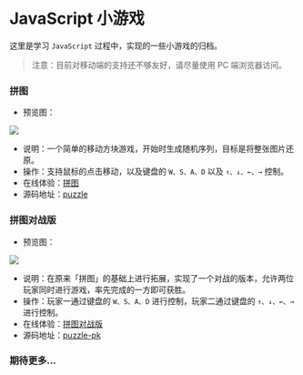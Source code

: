 # JavaScript 小游戏

这里是学习 `JavaScript` 过程中，实现的一些小游戏的归档。

> 注意：目前对移动端的支持还不够友好，请尽量使用 PC 端浏览器访问。

### 拼图

* 预览图：

![](https://github.com/lmf12/ImageHost/blob/master/javascript-games/puzzle.jpg)

* 说明：一个简单的移动方块游戏，开始时生成随机序列，目标是将整张图片还原。
* 操作：支持鼠标的点击移动，以及键盘的 `W、S、A、D` 以及 `↑、↓、←、→` 控制。
* 在线体验：[拼图](http://www.lymanli.com/game/puzzle/)
* 源码地址：[puzzle](https://github.com/lmf12/javascript-games/tree/master/puzzle)

### 拼图对战版

* 预览图：

![](https://github.com/lmf12/ImageHost/blob/master/javascript-games/puzzle-pk.jpg)

* 说明：在原来「拼图」的基础上进行拓展，实现了一个对战的版本，允许两位玩家同时进行游戏，率先完成的一方即可获胜。
* 操作：玩家一通过键盘的 `W、S、A、D` 进行控制，玩家二通过键盘的 `↑、↓、←、→` 进行控制。
* 在线体验：[拼图对战版](http://www.lymanli.com/game/puzzle-pk/)
* 源码地址：[puzzle-pk](https://github.com/lmf12/javascript-games/tree/master/puzzle-pk)

### 期待更多...
